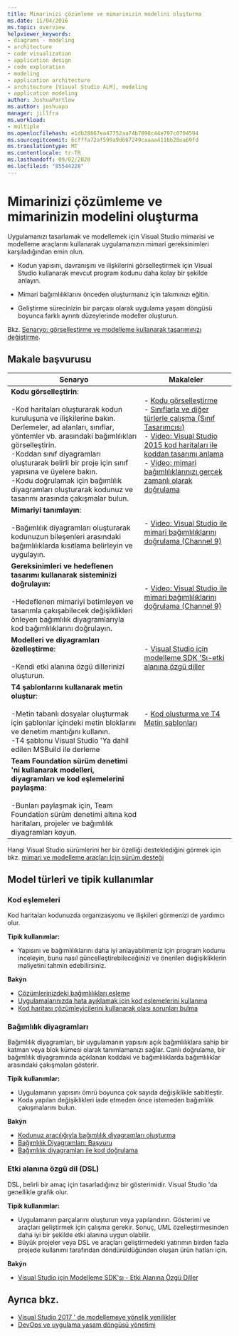 ```yaml
---
title: Mimarinizi çözümleme ve mimarinizin modelini oluşturma
ms.date: 11/04/2016
ms.topic: overview
helpviewer_keywords:
- diagrams - modeling
- architecture
- code visualization
- application design
- code exploration
- modeling
- application architecture
- architecture [Visual Studio ALM], modeling
- application modeling
author: JoshuaPartlow
ms.author: joshuapa
manager: jillfra
ms.workload:
- multiple
ms.openlocfilehash: e1db28867ea47752aa74b7898c44e797c0704594
ms.sourcegitcommit: 6cfffa72af599a9d667249caaaa411bb28ea69fd
ms.translationtype: MT
ms.contentlocale: tr-TR
ms.lasthandoff: 09/02/2020
ms.locfileid: "85544228"
---
```

# <a name="analyze-and-model-your-architecture"></a>Mimarinizi çözümleme ve mimarinizin modelini oluşturma

Uygulamanızı tasarlamak ve modellemek için Visual Studio mimarisi ve modelleme araçlarını kullanarak uygulamanızın mimari gereksinimleri karşıladığından emin olun.

* Kodun yapısını, davranışını ve ilişkilerini görselleştirmek için Visual Studio kullanarak mevcut program kodunu daha kolay bir şekilde anlayın.

* Mimari bağımlılıklarını önceden oluşturmanız için takımınızı eğitin.

* Geliştirme sürecinizin bir parçası olarak uygulama yaşam döngüsü boyunca farklı ayrıntı düzeylerinde modeller oluşturun.

Bkz. [Senaryo: görselleştirme ve modelleme kullanarak tasarımınızı değiştirme](../modeling/scenario-change-your-design-using-visualization-and-modeling.md).

## <a name="article-reference"></a>Makale başvurusu

|Senaryo|Makaleler|
|-|-|
|**Kodu görselleştirin**:<br /><br />-Kod haritaları oluşturarak kodun kuruluşuna ve ilişkilerine bakın. Derlemeler, ad alanları, sınıflar, yöntemler vb. arasındaki bağımlılıkları görselleştirin.<br />-Koddan sınıf diyagramları oluşturarak belirli bir proje için sınıf yapısına ve üyelere bakın.<br />-Kodu doğrulamak için bağımlılık diyagramları oluşturarak kodunuz ve tasarımı arasında çakışmalar bulun.|- [Kodu görselleştirme](../modeling/visualize-code.md)<br />- [Sınıflarla ve diğer türlerle çalışma (Sınıf Tasarımcısı)](../ide/class-designer/designing-and-viewing-classes-and-types.md)<br />- [Video: Visual Studio 2015 kod haritaları ile koddan tasarımı anlama](https://channel9.msdn.com/Events/Visual-Studio/Connect-event-2015/502)<br />- [Video: mimari bağımlılıklarınızı gerçek zamanlı olarak doğrulama](https://sec.ch9.ms/sessions/69613110-c334-4f25-bb36-08e5a93456b5/170ValidateArchitectureDependenciesWithVisualStudio.mp4)|
|**Mimariyi tanımlayın**:<br /><br />-Bağımlılık diyagramları oluşturarak kodunuzun bileşenleri arasındaki bağımlılıklarda kısıtlama belirleyin ve uygulayın.|- [Video: Visual Studio ile mimari bağımlılıklarını doğrulama (Channel 9)](https://channel9.msdn.com/Events/Connect/2016/170)|
|**Gereksinimleri ve hedeflenen tasarımı kullanarak sisteminizi doğrulayın:**<br /><br />-Hedeflenen mimariyi betimleyen ve tasarımla çakışabilecek değişiklikleri önleyen bağımlılık diyagramlarıyla kod bağımlılıklarını doğrulayın.|- [Video: Visual Studio ile mimari bağımlılıklarını doğrulama (Channel 9)](https://channel9.msdn.com/Events/Connect/2016/170)|
|**Modelleri ve diyagramları özelleştirme**:<br /><br />-Kendi etki alanına özgü dillerinizi oluşturun.|- [Visual Studio için modelleme SDK 'Sı-etki alanına özgü diller](../modeling/modeling-sdk-for-visual-studio-domain-specific-languages.md)|
|**T4 şablonlarını kullanarak metin oluştur**:<br /><br />-Metin tabanlı dosyalar oluşturmak için şablonlar içindeki metin bloklarını ve denetim mantığını kullanın.<br /> -T4 şablonu Visual Studio 'Ya dahil edilen MSBuild ile derleme|- [Kod oluşturma ve T4 Metin şablonları](../modeling/code-generation-and-t4-text-templates.md)|
|**Team Foundation sürüm denetimi 'ni kullanarak modelleri, diyagramları ve kod eşlemelerini paylaşma**:<br /><br />-Bunları paylaşmak için, Team Foundation sürüm denetimi altına kod haritaları, projeler ve bağımlılık diyagramları koyun.| |

Hangi Visual Studio sürümlerini her bir özelliği desteklediğini görmek için bkz. [mimari ve modelleme araçları Için sürüm desteği](../modeling/what-s-new-for-design-in-visual-studio.md#VersionSupport)

## <a name="types-of-models-and-typical-uses"></a>Model türleri ve tipik kullanımlar

### <a name="code-maps"></a>Kod eşlemeleri

Kod haritaları kodunuzda organizasyonu ve ilişkileri görmenizi de yardımcı olur.

**Tipik kullanımlar:**

- Yapısını ve bağımlılıklarını daha iyi anlayabilmeniz için program kodunu inceleyin, bunu nasıl güncelleştirebileceğinizi ve önerilen değişikliklerin maliyetini tahmin edebilirsiniz.

**Bakýn**

- [Çözümlerinizdeki bağımlılıkları eşleme](../modeling/map-dependencies-across-your-solutions.md)
- [Uygulamalarınızda hata ayıklamak için kod eşlemelerini kullanma](../modeling/use-code-maps-to-debug-your-applications.md)
- [Kod haritası çözümleyicilerini kullanarak olası sorunları bulma](../modeling/find-potential-problems-using-code-map-analyzers.md)

### <a name="dependency-diagrams"></a>Bağımlılık diyagramları

Bağımlılık diyagramları, bir uygulamanın yapısını açık bağımlılıklara sahip bir katman veya blok kümesi olarak tanımlamanızı sağlar. Canlı doğrulama, bir bağımlılık diyagramında açıklanan koddaki ve bağımlılıklarda bağımlılıklar arasındaki çakışmaları gösterir.

**Tipik kullanımlar:**

- Uygulamanın yapısını ömrü boyunca çok sayıda değişiklikle sabitleştir.
- Koda yapılan değişiklikleri iade etmeden önce istemeden bağımlılık çakışmalarını bulun.

**Bakýn**

- [Kodunuz aracılığıyla bağımlılık diyagramları oluşturma](../modeling/create-layer-diagrams-from-your-code.md)
- [Bağımlılık Diyagramları: Başvuru](../modeling/layer-diagrams-reference.md)
- [Bağımlılık diyagramları ile kod doğrulama](../modeling/validate-code-with-layer-diagrams.md)

### <a name="domain-specific-language-dsl"></a>Etki alanına özgü dil (DSL)

DSL, belirli bir amaç için tasarladığınız bir gösterimidir. Visual Studio 'da genellikle grafik olur.

**Tipik kullanımlar:**

- Uygulamanın parçalarını oluşturun veya yapılandırın. Gösterimi ve araçları geliştirmek için çalışma gerekir. Sonuç, UML özelleştirmesinden daha iyi bir şekilde etki alanına uygun olabilir.
- Büyük projeler veya DSL ve araçları geliştirmedeki yatırımın birden fazla projede kullanımı tarafından döndürüldüğünden oluşan ürün hatları için.

**Bakýn**

- [Visual Studio için Modelleme SDK'sı - Etki Alanına Özgü Diller](../modeling/modeling-sdk-for-visual-studio-domain-specific-languages.md)

## <a name="see-also"></a>Ayrıca bkz.

- [Visual Studio 2017 ' de modellemeye yönelik yenilikler](../modeling/what-s-new-for-design-in-visual-studio.md)
- [DevOps ve uygulama yaşam döngüsü yönetimi](/azure/devops/user-guide/devops-alm-overview)
